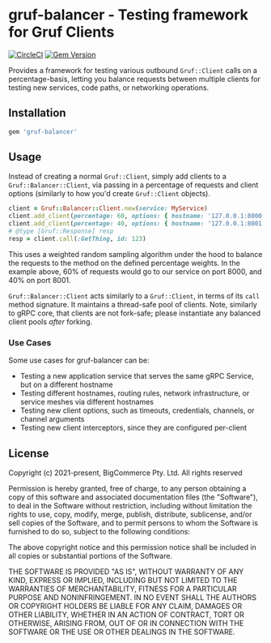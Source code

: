 # gruf-balancer - Testing framework for Gruf Clients

[![CircleCI](https://circleci.com/gh/bigcommerce/gruf-balancer/tree/main.svg?style=svg)](https://circleci.com/gh/bigcommerce/gruf-balancer/tree/main) [![Gem Version](https://badge.fury.io/rb/gruf-scientist.svg)](https://badge.fury.io/rb/gruf-balancer)

Provides a framework for testing various outbound `Gruf::Client` calls on a percentage-basis, letting you balance 
requests between multiple clients for testing new services, code paths, or networking operations.

## Installation

```ruby
gem 'gruf-balancer'
```

## Usage

Instead of creating a normal `Gruf::Client`, simply add clients to a `Gruf::Balancer::Client`, via passing in
a percentage of requests and client options (similarly to how you'd create `Gruf::Client` objects).

```ruby
client = Gruf::Balancer::Client.new(service: MyService)
client.add_client(percentage: 60, options: { hostname: '127.0.0.1:8000' })
client.add_client(percentage: 40, options: { hostname: '127.0.0.1:8001' })
# @type [Gruf::Response] resp
resp = client.call(:GetThing, id: 123)
```

This uses a weighted random sampling algorithm under the hood to balance the requests to the method on the defined
percentage weights. In the example above, 60% of requests would go to our service on port 8000, and 40% on port 8001.

`Gruf::Balancer::Client` acts similarly to a `Gruf::Client`, in terms of its `call` method signature. It maintains
a thread-safe pool of clients. Note, similarly to gRPC core, that clients are not fork-safe; please instantiate
any balanced client pools _after_ forking.

### Use Cases

Some use cases for gruf-balancer can be:

* Testing a new application service that serves the same gRPC Service, but on a different hostname
* Testing different hostnames, routing rules, network infrastructure, or service meshes via different hostnames 
* Testing new client options, such as timeouts, credentials, channels, or channel arguments
* Testing new client interceptors, since they are configured per-client

## License

Copyright (c) 2021-present, BigCommerce Pty. Ltd. All rights reserved

Permission is hereby granted, free of charge, to any person obtaining a copy of this software and associated
documentation files (the "Software"), to deal in the Software without restriction, including without limitation the
rights to use, copy, modify, merge, publish, distribute, sublicense, and/or sell copies of the Software, and to permit
persons to whom the Software is furnished to do so, subject to the following conditions:

The above copyright notice and this permission notice shall be included in all copies or substantial portions of the
Software.

THE SOFTWARE IS PROVIDED "AS IS", WITHOUT WARRANTY OF ANY KIND, EXPRESS OR IMPLIED, INCLUDING BUT NOT LIMITED TO THE
WARRANTIES OF MERCHANTABILITY, FITNESS FOR A PARTICULAR PURPOSE AND NONINFRINGEMENT. IN NO EVENT SHALL THE AUTHORS OR
COPYRIGHT HOLDERS BE LIABLE FOR ANY CLAIM, DAMAGES OR OTHER LIABILITY, WHETHER IN AN ACTION OF CONTRACT, TORT OR
OTHERWISE, ARISING FROM, OUT OF OR IN CONNECTION WITH THE SOFTWARE OR THE USE OR OTHER DEALINGS IN THE SOFTWARE.

